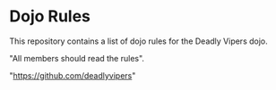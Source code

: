 Dojo Rules
==========

This repository contains a list of dojo rules for the Deadly Vipers dojo.

"All members should read the rules".

"https://github.com/deadlyvipers"


